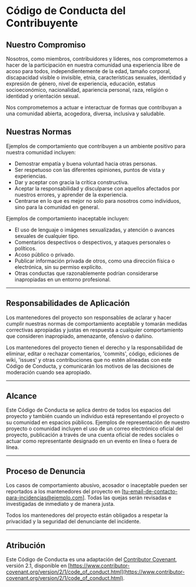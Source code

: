 # Código de Conducta del Contribuyente

## Nuestro Compromiso

Nosotros, como miembros, contribuidores y líderes, nos comprometemos a hacer de la participación en nuestra comunidad una experiencia libre de acoso para todos, independientemente de la edad, tamaño corporal, discapacidad visible o invisible, etnia, características sexuales, identidad y expresión de género, nivel de experiencia, educación, estatus socioeconómico, nacionalidad, apariencia personal, raza, religión o identidad y orientación sexual.

Nos comprometemos a actuar e interactuar de formas que contribuyan a una comunidad abierta, acogedora, diversa, inclusiva y saludable.

## Nuestras Normas

Ejemplos de comportamiento que contribuyen a un ambiente positivo para nuestra comunidad incluyen:

* Demostrar empatía y buena voluntad hacia otras personas.
* Ser respetuoso con las diferentes opiniones, puntos de vista y experiencias.
* Dar y aceptar con gracia la crítica constructiva.
* Aceptar la responsabilidad y disculparse con aquellos afectados por nuestros errores, y aprender de la experiencia.
* Centrarse en lo que es mejor no solo para nosotros como individuos, sino para la comunidad en general.

Ejemplos de comportamiento inaceptable incluyen:

* El uso de lenguaje o imágenes sexualizadas, y atención o avances sexuales de cualquier tipo.
* Comentarios despectivos o despectivos, y ataques personales o políticos.
* Acoso público o privado.
* Publicar información privada de otros, como una dirección física o electrónica, sin su permiso explícito.
* Otras conductas que razonablemente podrían considerarse inapropiadas en un entorno profesional.

---

## Responsabilidades de Aplicación

Los mantenedores del proyecto son responsables de aclarar y hacer cumplir nuestras normas de comportamiento aceptable y tomarán medidas correctivas apropiadas y justas en respuesta a cualquier comportamiento que consideren inapropiado, amenazante, ofensivo o dañino.

Los mantenedores del proyecto tienen el derecho y la responsabilidad de eliminar, editar o rechazar comentarios, 'commits', código, ediciones de wiki, 'issues' y otras contribuciones que no estén alineadas con este Código de Conducta, y comunicarán los motivos de las decisiones de moderación cuando sea apropiado.

---

## Alcance

Este Código de Conducta se aplica dentro de todos los espacios del proyecto y también cuando un individuo está representando el proyecto o su comunidad en espacios públicos. Ejemplos de representación de nuestro proyecto o comunidad incluyen el uso de un correo electrónico oficial del proyecto, publicación a través de una cuenta oficial de redes sociales o actuar como representante designado en un evento en línea o fuera de línea.

---

## Proceso de Denuncia

Los casos de comportamiento abusivo, acosador o inaceptable pueden ser reportados a los mantenedores del proyecto en [tu-email-de-contacto-para-incidencias@ejemplo.com]. Todas las quejas serán revisadas e investigadas de inmediato y de manera justa.

Todos los mantenedores del proyecto están obligados a respetar la privacidad y la seguridad del denunciante del incidente.

---

## Atribución

Este Código de Conducta es una adaptación del [Contributor Covenant](https://www.contributor-covenant.org), versión 2.1, disponible en [https://www.contributor-covenant.org/version/2/1/code_of_conduct.html](https://www.contributor-covenant.org/version/2/1/code_of_conduct.html).